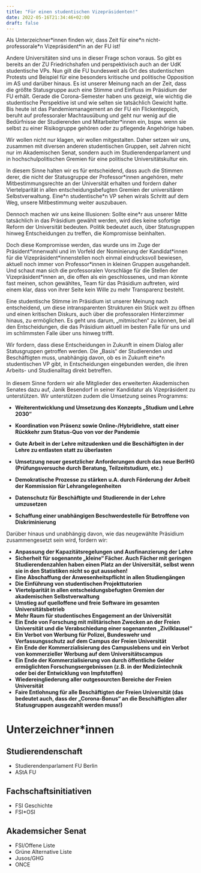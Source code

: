 ```yaml
---
title: "Für einen studentischen Vizepräsidenten!"
date: 2022-05-16T21:34:46+02:00
draft: false
---
```



Als Unterzeichner\*innen finden wir, dass Zeit für eine\*n nicht-professorale\*n Vizepräsident\*in an der FU ist!

Andere Universitäten sind uns in dieser Frage schon voraus. So gibt es bereits an der ZU Friedrichshafen und perspektivisch auch an der UdK studentische VPs. Nun gilt die FU bundesweit als Ort des studentischen Protests und Beispiel für eine besonders kritische und politische Opposition im
AS und darüber hinaus. Es ist unserer Meinung nach an der Zeit, dass die größte Statusgruppe auch
eine Stimme und Einfluss im Präsidium der FU erhält.
Gerade die Corona-Semester haben uns gezeigt, wie wichtig die studentische Perspektive ist und wie
selten sie tatsächlich Gewicht hatte. Bis heute ist das Pandemiemanagement an der FU ein Flickenteppich, beruht auf professoraler Machtausübung und geht nur wenig auf die Bedürfnisse der Studierenden und Mitarbeiter\*innen ein, bspw. wenn sie selbst zu einer Risikogruppe gehören oder zu pflegende Angehörige haben.

Wir wollen nicht nur klagen, wir wollen mitgestalten. Daher setzen wir uns, zusammen mit diversen
anderen studentischen Gruppen, seit Jahren nicht nur im Akademischen Senat, sondern auch im
Studierendenparlament und in hochschulpolitischen Gremien für eine politische Universitätskultur ein.

In diesem Sinne halten wir es für entscheidend, dass auch die Stimmen derer, die nicht der Statusgruppe der Professor\*innen angehören, mehr Mitbestimmungsrechte an der Universität erhalten und fordern daher Viertelparität in allen entscheidungsbefugten Gremien der universitären
Selbstverwaltung. Eine\*n studentische\*n VP sehen wirals Schritt auf dem Weg, unsere Mitbestimmung weiter auszubauen.

Dennoch machen wir uns keine Illusionen: Sollte eine\*r aus unserer Mitte tatsächlich in das Präsidium gewählt werden, wird dies keine sofortige Reform der Universität bedeuten. Politik bedeutet auch, über Statusgruppen hinweg Entscheidungen zu treffen, die Kompromisse beinhalten.

Doch diese Kompromisse werden, das wurde uns im Zuge der Präsident\*innenwahl und im Vorfeld der Nominierung der Kandidat\*innen für die Vizepräsident\*innenstellen noch einmal eindrucksvoll bewiesen, aktuell noch immer von Professor\*innen in kleinen Gruppen ausgehandelt. Und schaut man sich die professoralen Vorschläge für die Stellen der Vizepräsident\*innen an, die offen als ein geschlossenes, und man könnte fast meinen, schon gewähltes, Team für das Präsidium auftreten, wird
einem klar, dass von ihrer Seite kein Wille zu mehr Transparenz besteht.

Eine studentische Stimme im Präsidium ist unserer Meinung nach entscheidend, um diese intransparenten Strukturen ein Stück weit zu öffnen und einen kritischen Diskurs, auch über die professoralen Hinterzimmer hinaus, zu ermöglichen. Es geht uns darum, „mitmischen“ zu können, bei all den Entscheidungen, die das Präsidium aktuell im besten Falle für uns und im schlimmsten Falle
über uns hinweg trifft.

Wir fordern, dass diese Entscheidungen in Zukunft in einem Dialog aller Statusgruppen getroffen werden. Die „Basis“ der Studierenden und Beschäftigten muss, unabhängig davon, ob es in Zukunft eine\*n studentischen VP gibt, in Entscheidungen eingebunden werden, die ihren Arbeits- und Studienalltag direkt betreffen.
<br/><br/>
In diesem Sinne fordern wir alle Mitglieder des erweiterten Akademischen Senates dazu auf, Janik
Besendorf in seiner Kandidatur als Vizepräsident zu unterstützen. Wir unterstützen zudem die Umsetzung seines Programms:
<b>
- Weiterentwicklung und Umsetzung des Konzepts „Studium und Lehre 2030“

- Koordination von Präsenz sowie Online-/Hybridlehre, statt einer Rückkehr zum Status-Quo von vor der Pandemie

- Gute Arbeit in der Lehre mitzudenken und die Beschäftigten in der Lehre zu entlasten statt zu überlasten

- Umsetzung neuer gesetzlicher Anforderungen durch das neue BerlHG (Prüfungsversuche durch Beratung, Teilzeitstudium, etc.)

- Demokratische Prozesse zu stärken u.A. durch Förderung der Arbeit der Kommission für Lehrangelegenheiten

- Datenschutz für Beschäftigte und Studierende in der Lehre umzusetzen

- Schaffung einer unabhängigen Beschwerdestelle für Betroffene von Diskriminierung

</b>

Darüber hinaus und unabhängig davon, wie das neugewählte Präsidium zusammengesetzt sein wird,
fordern wir:
<b>
- Anpassung der Kapazitätsregelungen und Ausfinanzierung der Lehre
- Sicherheit für sogenannte „kleine“ Fächer. Auch Fächer mit geringen Studierendenzahlen
haben einen Platz an der Universität, selbst wenn sie in den Statistiken nicht so gut aussehen!
- Eine Abschaffung der Anwesenheitspflicht in allen Studiengängen
- Die Einführung von studentischen Projekttutorien
- Viertelparität in allen entscheidungsbefugten Gremien der akademischen Selbstverwaltung
- Umstieg auf quelloffene und freie Software im gesamten Universitätsbetrieb
- Mehr Raum für studentisches Engagement an der Universität
- Ein Ende von Forschung mit militärischen Zwecken an der Freien Universität und die
Verabschiedung einer sogenannten „Zivilklausel“
- Ein Verbot von Werbung für Polizei, Bundeswehr und Verfassungsschutz auf dem Campus
der Freien Universität
- Ein Ende der Kommerzialisierung des Campuslebens und ein Verbot von kommerzieller
Werbung auf dem Universitätscampus
- Ein Ende der Kommerzialisierung von durch öffentliche Gelder ermöglichten
Forschungsergebnissen (z.B. in der Medizintechnik oder bei der Entwicklung von
Impfstoffen)
- Wiedereingliederung aller outgesourcten Bereiche der Freien Universität
- Faire Entlohnung für alle Beschäftigten der Freien Universität (das bedeutet auch, dass der „Corona-Bonus“ an die Beschäftigten aller Statusgruppen ausgezahlt werden muss!)
</b>

# Unterzeichner\*innen
## Studierendenschaft
- Studierendenparlament FU Berlin
- AStA FU
## Fachschaftsinitiativen
- FSI Geschichte
- FSI\*OSI
## Akademsicher Senat
- FSI/Offene Liste
- Grüne Alternative Liste
- Jusos/GHG
- ONCE



